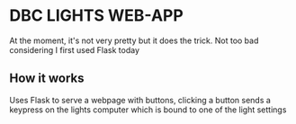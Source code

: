 # DBC LIGHTS WEB-APP
At the moment, it's not very pretty but it does the trick. Not too bad considering I first used Flask  today

## How it works
Uses Flask to serve a webpage with buttons, clicking a button sends a keypress on the lights computer which is bound to one of the light settings
